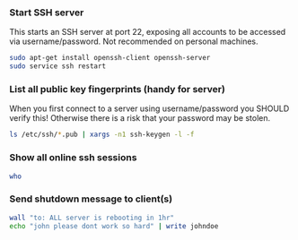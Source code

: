 ### Start SSH server
This starts an SSH server at port 22, exposing all accounts to be accessed via username/password. Not recommended on personal machines.
```sh
sudo apt-get install openssh-client openssh-server
sudo service ssh restart
```

### List all public key fingerprints (handy for server)
When you first connect to a server using username/password you SHOULD verify this!
Otherwise there is a risk that your password may be stolen.
```sh
ls /etc/ssh/*.pub | xargs -n1 ssh-keygen -l -f
```

### Show all online ssh sessions
```sh
who
```

### Send shutdown message to client(s)
```sh
wall "to: ALL server is rebooting in 1hr"
echo "john please dont work so hard" | write johndoe
```
